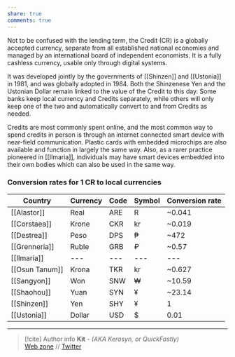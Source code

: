 ```yaml
---
share: true
comments: true
---
```

Not to be confused with the lending term, the Credit (CR) is a globally accepted currency, separate from all established national economies and managed by an international board of independent economists. It is a fully cashless currency, usable only through digital systems.

It was developed jointly by the governments of [[Shinzen]] and [[Ustonia]] in 1981, and was globally adopted in 1984. Both the Shinzenese Yen and the Ustonian Dollar remain linked to the value of the Credit to this day. Some banks keep local currency and Credits separately, while others will only keep one of the two and automatically convert to and from Credits as needed.

Credits are most commonly spent online, and the most common way to spend credits in person is through an internet connected smart device with near-field communication. Plastic cards with embedded microchips are also available and function in largely the same way. Also, as a rarer practice pioneered in [[Ilmaria]], individuals may have smart devices embedded into their own bodies which can also be used in the same way.

### Conversion rates for 1 CR to local currencies

| Country        | Currency | Code | Symbol | Conversion rate |
| -------------- | -------- | ---- | ------ | --------------- |
| [[Alastor]]    | Real     | ARE  | R      | ~0.041          |
| [[Corstaea]]   | Krone    | CKR  | kr     | ~0.019          |
| [[Destrea]]    | Peso     | DPS  | ₱      | ~472            |
| [[Grenneria]]  | Ruble    | GRB  | ₽      | ~0.57           |
| [[Ilmaria]]    | ---      | ---  | ---    | ---             |
| [[Osun Tanum]] | Krona    | TKR  | kr     | ~0.627          |
| [[Sangyon]]    | Won      | SNW  | ₩      | ~10.59          |
| [[Shaohou]]    | Yuan     | SYN  | ¥      | ~23.14          |
| [[Shinzen]]    | Yen      | SHY  | ¥      | 1               |
| [[Ustonia]]    | Dollar   | USD  | $      | 0.01            |

-----
> [!cite] Author info
> **Kit** - *(AKA Kerosyn, or QuickFastly)*\
> [Web zone](https://kitabe.link) // [Twitter](https://twitter.com/Kerosyn_)